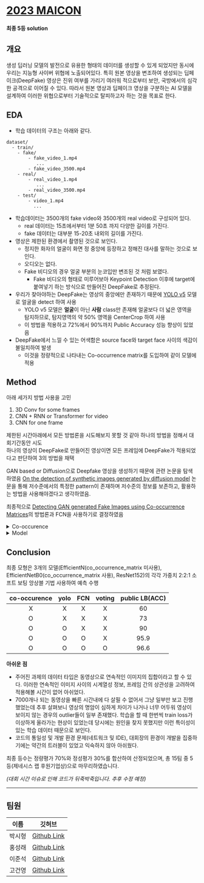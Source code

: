 # [2023 MAICON](https://maicon.kr/)
**최종 5등 solution**

## 개요
생성 딥러닝 모델의 발전으로 유용한 형태의 데이터를 생성할 수 있게 되었지만 동시에 우리는 지능형 사이버 위협에 노출되어있다. 특히 원본 영상을 변조하여 생성되는 딥페이크(DeepFake) 영상은 진위 여부를 가리기 여러워 적으로부터 보안, 국방에서의 심각한 공격으로 이어질 수 있다. 따라서 원본 영상과 딥페이크 영상을 구분하는 AI 모델을 설계하여 이러한 위협으로부터 기술적으로 탈피하고자 하는 것을 목표로 한다.

## EDA
- 학습 데이터의 구조는 아래와 같다.
```
dataset/
  - train/
    - fake/
        - fake_video_1.mp4
           ...
        - fake_video_3500.mp4
    - real/
        - real_video_1.mp4
           ...
        - real_video_3500.mp4
    - test/
        - video_1.mp4
          ...
```
- 학습데이터는 3500개의 fake video와 3500개의 real video로 구성되어 있다.
   - real 데이터는 15초에서부터 1분 50초 까지 다양한 길이를 가진다.
   - fake 데이터는 대부분 15-20초 내외의 길이를 가진다.
- 영상은 제한된 환경에서 촬영된 것으로 보인다.
   - 정지한 화자의 얼굴이 화면 정 중앙에 등장하고 정해진 대사를 말하는 것으로 보인다.
   - 오디오는 없다.
   - Fake 비디오의 경우 얼굴 부분의 눈코입만 변조된 것 처럼 보였다.
      - Fake 비디오의 형태로 미루어보아 Keypoint Detection 이후에 target에 붙여넣기 하는 방식으로 만들어진 DeepFake로 추정된다.
- 우리가 찾아야하는 DeepFake는 영상의 중앙에만 존재하기 때문에 [YOLO v5](https://github.com/ultralytics/yolov5) 모델로 얼굴을 detect 하여 사용
   - YOLO v5 모델은 **얼굴**이 아닌 **사람** class만 존재해 얼굴보다 더 넓은 영역을 탐지하므로, 탐지영역의 약 50% 영역을 CenterCrop 하여 사용
   - 이 방법을 적용하고 72%에서 90%까지 Public Accuracy 성능 향상이 있었음
- DeepFake에서 느낄 수 있는 어색함은 source face와 target face 사이의 색감이 불일치하여 발생
   - 이것을 정량적으로 나타내는 Co-occurrence matrix를 도입하여 같이 모델에 적용
 

## Method
아래 세가지 방법 사용을 고민
1. 3D Conv for some frames
2. CNN + RNN or Transformer for video
3. CNN for one frame

제한된 시간아래에서 모든 방법론을 시도해보지 못할 것 같아 하나의 방법을 정해서 대회기간동안 시도<br/>
하나의 영상이 DeepFake로 만들어진 영상이면 모든 프레임에 DeepFake가 적용되었다고 판단하여 3의 방법을 채택

GAN based or Diffusion으로 Deepfake 영상을 생성하기 때문에 관련 논문을 탐색하였음
[On the detection of synthetic images generated by diffusion model](https://arxiv.org/pdf/2211.00680.pdf) 논문을 통해 저수준에서의 특정한 pattern이 존재하며 저수준의 정보를 보존하고, 활용하는 방법을 사용해야겠다고 생각하였음.

최종적으로 [Detecting GAN generated Fake Images using Co-occurrence Matrices](https://arxiv.org/pdf/1903.06836.pdf)의 방법론과 FCN을 사용하기로 결정하였음
<details>
<summary><bold>Co-occurence</bold></summary>

```py
# rgb이미지 픽셀의 상하좌우 4방향으로 co-occurrence matrices를 반환하는 함수
def _get_co_occurrence_matrix(self, frames):
    frames = torch.squeeze(frames, 0) # (3,256,256)

    # 이미지를 그레이스케일로 변환
    transform = transforms.Grayscale()
    gray_image = transform(frames)

    # PyTorch Tensor를 NumPy 배열로 변환하고 [0, 255] 범위로 스케일 조정
    gray_image_np = (gray_image.numpy() * 255).astype(np.uint8)

    # Co-occurrence matrix 계산
    distances = [1, 2, 3]  # 거리 설정
    angles = [0, np.pi/4, np.pi/2, 3*np.pi/4] # 방향 설정

    co_occurrence_matrices = []
    for channel in range(gray_image_np.shape[0]):
        co_occurrence_matrix = graycomatrix(gray_image_np[channel], distances=distances, angles=angles, levels=256, symmetric=True, normed=True)
        co_occurrence_matrices.append(co_occurrence_matrix)

    # 각 채널별로 계산된 co-occurrence matrix를 합치기
    co_occurrence_matrix_combined = np.stack(co_occurrence_matrices, axis=0) # (1, 256, 256, 3, 4)
    co_occurrence_matrix_combined = torch.from_numpy(co_occurrence_matrix_combined)
    co_occurrence_matrix_combined = torch.squeeze(co_occurrence_matrix_combined, 0)
    co_occurrence_matrix_combined = rearrange(co_occurrence_matrix_combined, 'w h x y -> (x y) w h') # (12,256,256)
    co_occurrence_matrix_combined = torch.unsqueeze(co_occurrence_matrix_combined ,0)
```
</details>

<details>
<summary><bold>Model</bold></summary>

```py
class CustomModel(nn.Module):
    def __init__(self, num_classes=1):
        super().__init__()
        self.effi = timm.create_model("efficientnet_b0", pretrained=True)
        self.effi.conv_stem = nn.Conv2d(15, 32, kernel_size=(3, 3), stride=(2, 2), padding=(1, 1), bias=False)
        self.effi.bn2 = nn.Conv2d(1280, 64, kernel_size=1, stride=1)
        self.effi.drop = nn.Identity()
        self.effi.act = nn.Identity()
        self.effi.global_pool = nn.Identity()
        self.effi.classifier = nn.Flatten()
        self.fc = nn.Sequential(
            nn.Linear(4096, 1000),
            nn.ReLU(inplace=True),
            nn.Dropout(p=0.3),
            nn.Linear(1000, 1)
        )
    
    def forward(self, x):
        # concat with entropy map
        x = self.effi(x)
        x = self.effi.global_pool(x)
        x = self.effi.classifier(x)
        x = self.fc(x)
        x = F.sigmoid(x)
        return x
```
</details>

## Conclusion
최종 모형은 3개의 모델(EfficientN(co_occurrence_matrix 미사용), EfficientNetB0(co_occurrence_matrix 사용), ResNet152)의 각각 가중치 2:2:1 소프트 보팅 앙상블 기법 사용하여 예측 수행


|co-occurence|yolo|FCN|voting|public LB(ACC)|
|:---:|:---:|:---:|:---:|:---:|
|X|X|X|X|60|
|O|X|X|X|73|
|O|O|X|X|90|
|O|O|O|X|95.9|
|O|O|O|O|96.6|

**아쉬운 점**
- 주어진 과제의 데이터 타입은 동영상으로 연속적인 이미지의 집합이라고 할 수 있다. 이러한 연속적인 이미지 사이의 시계열성 정보, 프레임 간의 상관성을 고려하여 적용해볼 시간이 없어 아쉬었다.
- 7000개나 되는 동영상을 빠른 시간내에 다 살필 수 없어서 그냥 일부만 보고 진행했었는데 추후 살펴보니 영상의 명암이 심하게 차이가 나거나 너무 어두워 영상이 보이지 않는 경우의 outlier들이 일부 존재했다. 학습을 할 때 한번씩 train loss가 이상하게 올라가는 현상이 있었는데 당시에는 원인을 찾지 못했지만 이런 특이성이 있는 학습 데이터 때문으로 보인다.
- 코드의 통일성 및 개발 환경 문제(네트워크 및 IDE), 대회장의 환경이 개발을 집중하기에는 약간의 트러블이 있었고 익숙하지 않아 아쉬웠다.

최종 등수는 정량평가 70%와 정성평가 30%를 합산하여 산정되었으며, 총 15팀 중 5등(제네시스 랩 후원기업상)으로 마무리하였습니다.

*(대회 시간 이슈로 인해 코드가 뒤죽박죽입니다. 추후 수정 예정)*

---
## 팀원
|이름|깃허브|
|:---:|:---:|
|박시형|[Github Link](https://github.com/sihyeong671)|
|홍성래|[Github Link](https://github.com/HongSungRae)|
|이준석|[Github Link](https://github.com/jjunstone7)|
|고건영|[Github Link](https://github.com/goodyoung)|

